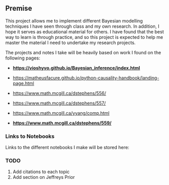 
## Premise

This project allows me to implement different Bayesian modelling techniques I have seen through class and my own research. In addition, I hope it serves as educational material for others. I have found that the best way to learn is through practice, and so this project is expected to help me master the material I need to undertake my research projects.

The projects and notes I take will be heavily based on work I found on the following pages:

-   **https://vioshyvo.github.io/Bayesian_inference/index.html**
  
-   https://matheusfacure.github.io/python-causality-handbook/landing-page.html

-   https://www.math.mcgill.ca/dstephens/556/

-   https://www.math.mcgill.ca/dstephens/557/

-   https://www.math.mcgill.ca/yyang/comp.html

-   **https://www.math.mcgill.ca/dstephens/559/**

### Links to Notebooks

Links to the different notebooks I make will be stored here:

### TODO
1. Add citations to each topic
2. Add section on Jeffreys Prior
